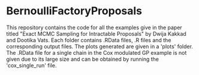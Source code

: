 # BernoulliFactoryProposals
This repository contains the code for all the examples give in the paper titled "Exact MCMC Sampling for Intractable Proposals" by Dwija Kakkad and Dootika Vats. Each folder contains .RData files, .R files and the corresponding output files. The plots generated are given in a 'plots' folder. The .RData file for a single chain in the Cox modulated GP example is not given due to its large size and can be obtained by running the 'cox_single_run' file. 